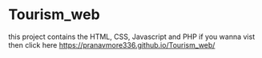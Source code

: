 # Tourism_web
this project contains the HTML, CSS, Javascript and PHP
if you wanna vist then click here
https://pranavmore336.github.io/Tourism_web/

